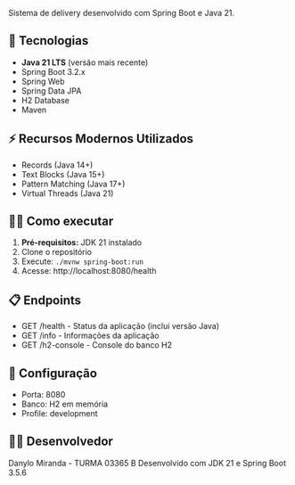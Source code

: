 Sistema de delivery desenvolvido com Spring Boot e Java 21.
 
## 🚀 Tecnologias
- **Java 21 LTS** (versão mais recente)
- Spring Boot 3.2.x
- Spring Web
- Spring Data JPA
- H2 Database
- Maven
 
## ⚡ Recursos Modernos Utilizados
- Records (Java 14+)
- Text Blocks (Java 15+)
- Pattern Matching (Java 17+)
- Virtual Threads (Java 21)
 
## 🏃‍♂️ Como executar
1. **Pré-requisitos:** JDK 21 instalado
2. Clone o repositório
3. Execute: `./mvnw spring-boot:run`
4. Acesse: http://localhost:8080/health
 
## 📋 Endpoints
- GET /health - Status da aplicação (inclui versão Java)
- GET /info - Informações da aplicação
- GET /h2-console - Console do banco H2
 
## 🔧 Configuração
- Porta: 8080
- Banco: H2 em memória
- Profile: development
 
## 👨‍💻 Desenvolvedor
Danylo Miranda - TURMA 03365 B 
Desenvolvido com JDK 21 e Spring Boot 3.5.6
 
